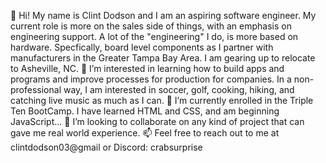 👋 Hi! My name is Clint Dodson and I am an aspiring software engineer. My current role is more on the sales side of things,
     with an emphasis on engineering support. A lot of the "engineering" I do, is more based on hardware.
     Specfically, board level components as I partner with manufacturers in the Greater Tampa Bay Area. I am gearing
     up to relocate to Asheville, NC. 
 👀 I’m interested in learning how to build apps and programs and improve processes for production for companies. In a non-professional
    way, I am interested in soccer, golf, cooking, hiking, and catching live music as much as I can. 
 🌱 I’m currently enrolled in the Triple Ten BootCamp. I have learned HTML and CSS, and am beginning JavaScript...
 💞️ I’m looking to collaborate on any kind of project that can gave me real world experience. 
 📫 Feel free to reach out to me at clintdodson03@gmail or Discord: crabsurprise 
  

<!---
dodsonce/dodsonce is a ✨ special ✨ repository because its `README.md` (this file) appears on your GitHub profile.
You can click the Preview link to take a look at your changes.
--->
